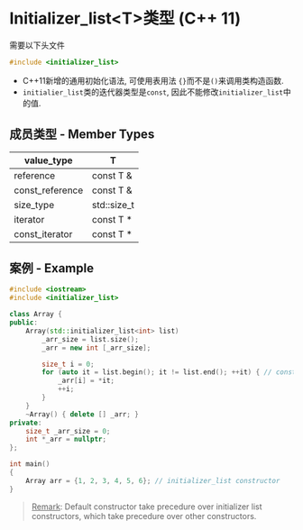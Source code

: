 # Initializer_list\<T>类型 (C++ 11)

需要以下头文件

```cpp
#include <initializer_list>
```

* C++11新增的通用初始化语法, 可使用表用法 `{}`而不是`()`来调用类构造函数.
* `initialier_list`类的迭代器类型是`const`, 因此不能修改`initializer_list`中的值.

## 成员类型 - Member Types

| value_type      | T           |
| --------------- | ----------- |
| reference       | const T &   |
| const_reference | const T &   |
| size_type       | std::size_t |
| iterator        | const T *   |
| const_iterator  | const T *   |

## 案例 - Example

```cpp
#include <iostream>
#include <initializer_list>

class Array {
public:
	Array(std::initializer_list<int> list) 
		_arr_size = list.size();
		_arr = new int [_arr_size];

		size_t i = 0;
		for (auto it = list.begin(); it != list.end(); ++it) { // const int *
			_arr[i] = *it;
			++i;
		}
	}
	~Array() { delete [] _arr; }
private:
	size_t _arr_size = 0;
	int *_arr = nullptr;
};

int main()
{
	Array arr = {1, 2, 3, 4, 5, 6}; // initializer_list constructor
}
```

> <u>Remark</u>: Default constructor take precedure over initializer list constructors, which take precedure over other constructors.



